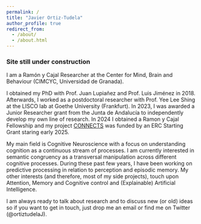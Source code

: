 ```yaml
---
permalink: /
title: "Javier Ortiz-Tudela"
author_profile: true
redirect_from: 
  - /about/
  - /about.html
---
```


### Site still under construction

I am a Ramón y Cajal Researcher at the Center for Mind, Brain and Behaviour (CIMCYC, Universidad de Granada). 

I obtained my PhD with Prof. Juan Lupiañez and Prof. Luis Jiménez in 2018. Afterwards, I worked as a postdoctoral researcher with Prof. Yee Lee Shing at the LISCO lab at Goethe University (Frankfurt). In 2023, I was awarded a Junior Researcher grant from the Junta de Andalucía to independently develop my own line of research. In 2024 I obtained a Ramon y Cajal Fellowship and my project [CONNECTS](https://sites.google.com/view/connects-site) was funded by an ERC Starting Grant staring early 2025.

My main field is Cognitive Neuroscience with a focus on understanding cognition as a continuous stream of processes. I am currently interested in semantic congruency as a transversal manipulation across different cognitive processes. During these past few years, I have been working on predictive processing in relation to perception and episodic memory. My other interests (and therefore, most of my side projects), touch upon Attention, Memory and Cognitive control and (Explainable) Artificial Intelligence. 

I am always ready to talk about research and to discuss new (or old) ideas so if you want to get in touch, just drop me an email or find me on Twitter (@ortiztudelaJ).
